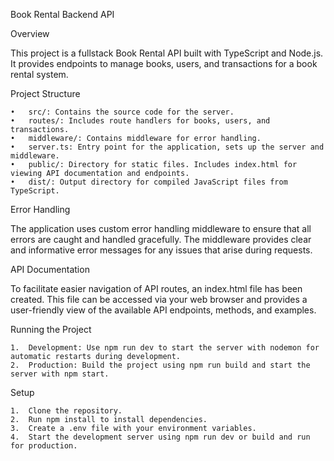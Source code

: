 Book Rental Backend API

Overview

This project is a fullstack Book Rental API built with TypeScript and Node.js. It provides endpoints to manage books, users, and transactions for a book rental system.

Project Structure

    •	src/: Contains the source code for the server.
    •	routes/: Includes route handlers for books, users, and transactions.
    •	middleware/: Contains middleware for error handling.
    •	server.ts: Entry point for the application, sets up the server and middleware.
    •	public/: Directory for static files. Includes index.html for viewing API documentation and endpoints.
    •	dist/: Output directory for compiled JavaScript files from TypeScript.

Error Handling

The application uses custom error handling middleware to ensure that all errors are caught and handled gracefully. The middleware provides clear and informative error messages for any issues that arise during requests.

API Documentation

To facilitate easier navigation of API routes, an index.html file has been created. This file can be accessed via your web browser and provides a user-friendly view of the available API endpoints, methods, and examples.

Running the Project

    1.	Development: Use npm run dev to start the server with nodemon for automatic restarts during development.
    2.	Production: Build the project using npm run build and start the server with npm start.

Setup

    1.	Clone the repository.
    2.	Run npm install to install dependencies.
    3.	Create a .env file with your environment variables.
    4.	Start the development server using npm run dev or build and run for production.
